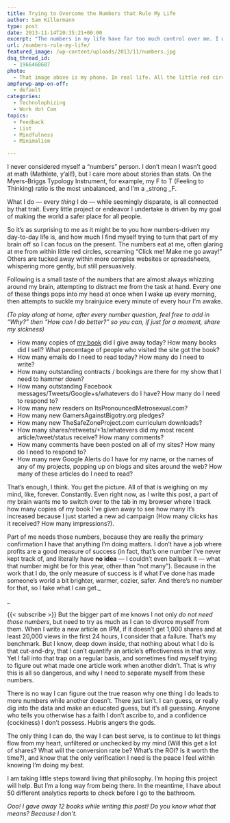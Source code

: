 ```yaml
---
title: Trying to Overcome the Numbers that Rule My Life
author: Sam Killermann
type: post
date: 2013-11-14T20:35:21+00:00
excerpt: "The numbers in my life have far too much control over me. I want for a time when it's the other way around."
url: /numbers-rule-my-life/
featured_image: /wp-content/uploads/2013/11/numbers.jpg
dsq_thread_id:
  - 1966460687
photo:
  - That image above is my phone. In real life. All the little red circles driving me to madness.
ampforwp-amp-on-off:
  - default
categories:
  - Technolophizing
  - Work dot Com
topics:
  - Feedback
  - List
  - Mindfulness
  - Minimalism

---
```

I never considered myself a &#8220;numbers&#8221; person. I don&#8217;t mean I wasn&#8217;t good at math (Mathlete, y&#8217;all!), but I care more about stories than stats. On the Myers-Briggs Typology Instrument, for example, my F to T (Feeling to Thinking) ratio is the most unbalanced, and I&#8217;m a _strong _F.

What I do &#8212; every _thing_ I do &#8212; while seemingly disparate, is all connected by that trait. Every little project or endeavor I undertake is driven by my goal of making the world a safer place for all people.

So it&#8217;s as surprising to me as it might be to you how numbers-driven my day-to-day life is, and how much I find myself trying to turn that part of my brain off so I can focus on the present. The numbers eat at me, often glaring at me from within little red circles, screaming &#8220;Click me! Make me go away!&#8221; Others are tucked away within more complex websites or spreadsheets, whispering more gently, but still persuasively.

Following is a small taste of the numbers that are almost always whizzing around my brain, attempting to distract me from the task at hand. Every one of these things pops into my head at once when I wake up every morning, then attempts to suckle my brainjuice every minute of every hour I&#8217;m awake.<!--more-->

_(To play along at home, after every number question, feel free to add in &#8220;Why?&#8221; then &#8220;How can I do better?&#8221; so you can, if just for a moment, share my sickness)_

  * How many copies of <a title="A Guide to Gender" href="http://guidetogender.com" target="_blank">my book</a> did I give away today? How many books did I sell? What percentage of people who visited the site got the book?
  * How many emails do I need to read today? How many do I need to write?
  * How many outstanding contracts / bookings are there for my show that I need to hammer down?
  * How many outstanding Facebook messages/Tweets/Google+s/whatevers do I have? How many do I need to respond to?
  * How many new readers on ItsPronouncedMetrosexual.com?
  * How many new GamersAgainstBigotry.org pledges?
  * How many new TheSafeZoneProject.com curriculum downloads?
  * How many shares/retweets/+1s/whatevers did my most recent article/tweet/status receive? How many comments?
  * How many comments have been posted on all of my sites? How many do I need to respond to?
  * How many new Google Alerts do I have for my name, or the names of any of my projects, popping up on blogs and sites around the web? How many of these articles do I need to read?

That&#8217;s enough, I think. You get the picture. All of that is weighing on my mind, like, forever. Constantly. Even right now, as I write this post, a part of my brain wants me to switch over to the tab in my browser where I track how many copies of my book I&#8217;ve given away to see how many it&#8217;s increased because I just started a new ad campaign (How many clicks has it received? How many impressions?).

Part of me needs those numbers, because they are really the primary confirmation I have that anything I&#8217;m doing matters. I don&#8217;t have a job where profits are a good measure of success (in fact, that&#8217;s one number I&#8217;ve never kept track of, and literally have **no idea** &#8212; I couldn&#8217;t even ballpark it &#8212; what that number might be for this year, other than &#8220;not many&#8221;). Because in the work that I do, the only measure of success is if what I&#8217;ve done has made someone&#8217;s world a bit brighter, warmer, cozier, safer. And there&#8217;s no number for that, so I take what I can get._
  
_ 

{{< subscribe >}}
But the bigger part of me knows I not only _do not need those numbers_, but need to try as much as I can to divorce myself from them. When I write a new article on IPM, if it doesn&#8217;t get 1,000 shares and at least 20,000 views in the first 24 hours, I consider that a failure. That&#8217;s my benchmark. But I know, deep down inside, that nothing about what I do is that cut-and-dry, that I can&#8217;t quantify an article&#8217;s effectiveness in that way. Yet I fall into that trap on a regular basis, and sometimes find myself trying to figure out what made one article work when another didn&#8217;t. That is why this is all so dangerous, and why I need to separate myself from these numbers.

There is no way I can figure out the true reason why one thing I do leads to more numbers while another doesn&#8217;t. There just isn&#8217;t. I can guess, or really dig into the data and make an educated guess, but it&#8217;s all guessing. Anyone who tells you otherwise has a faith I don&#8217;t ascribe to, and a confidence (cockiness) I don&#8217;t possess. Hubris angers the gods.

The only thing I can do, the way I can best serve, is to continue to let things flow from my heart, unfiltered or unchecked by my mind (Will this get a lot of shares? What will the conversion rate be? What&#8217;s the ROI? Is it worth the time?), and know that the only verification I need is the peace I feel within knowing I&#8217;m doing my best.

I am taking little steps toward living that philosophy. I&#8217;m hoping this project will help. But I&#8217;m a long way from being there. In the meantime, I have about 50 different analytics reports to check before I go to the bathroom.

_Ooo! I gave away 12 books while writing this post! Do you know what that means? Because I don&#8217;t._